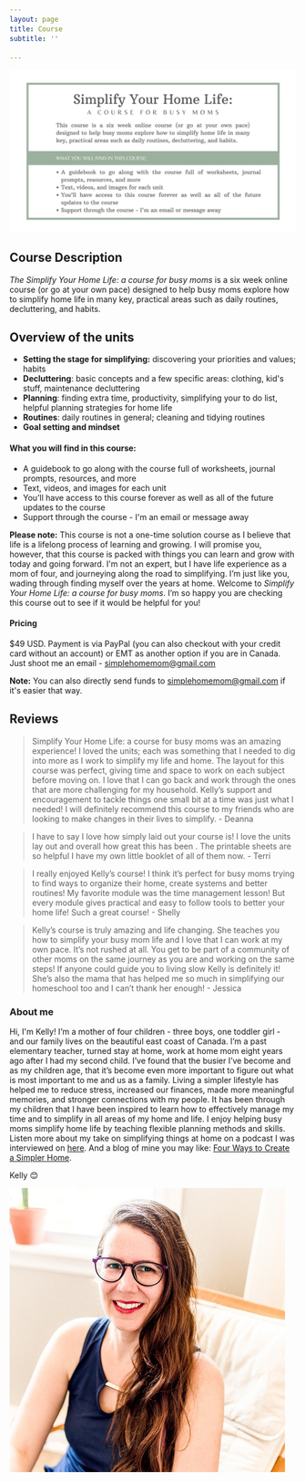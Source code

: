 ```yaml
---
layout: page
title: Course
subtitle: ''

---
```

![An image overview of the course.](/uploads/simplify-your-home-life-shm.jpg "Simplify Your Home Life SHM")

## Course Description

_The Simplify Your Home Life: a course for busy moms_ is a six week online course (or go at your own pace) designed to help busy moms explore how to simplify home life in many key, practical areas such as daily routines, decluttering, and habits.

## Overview of the units

* **Setting the stage for simplifying:** discovering your priorities and values; habits
* **Decluttering**: basic concepts and a few specific areas: clothing, kid's stuff, maintenance decluttering
* **Planning**: finding extra time, productivity, simplifying your to do list, helpful planning strategies for home life
* **Routines**: daily routines in general; cleaning and tidying routines
* **Goal setting and mindset**

#### What you will find in this course:

* A guidebook to go along with the course full of worksheets, journal prompts, resources, and more
* Text, videos, and images for each unit
* You’ll have access to this course forever as well as all of the future updates to the course
* Support through the course - I'm an email or message away

**Please note:** This course is not a one-time solution course as I believe that life is a lifelong process of learning and growing. I will promise you, however, that this course is packed with things you can learn and grow with today and going forward.  I'm not an expert, but I have life experience as a mom of four, and journeying along the road to simplifying. I’m just like you, wading through finding myself over the years at home. Welcome to _Simplify Your Home Life: a course for busy moms_. I’m so happy you are checking this course out to see if it would be helpful for you!

#### Pricing

$49 USD. Payment is via PayPal (you can also checkout with your credit card without an account) or EMT as another option if you are in Canada. Just shoot me an email - simplehomemom@gmail.com

<div id="smart-button-container">
      <div style="text-align: center;">
        <div id="paypal-button-container"></div>
      </div>
    </div>
  <script src="https://www.paypal.com/sdk/js?client-id=AfrJZyP_cm1XyInYJTaYkWJoEK67Jjrdl4XFtCn30zGgX1bB1y-CNmJBYn3Ie41wKBVVSyfd0TrMQEnr&currency=USD" data-sdk-integration-source="button-factory"></script>
  <script>
    function initPayPalButton() {
      paypal.Buttons({
        style: {
          shape: 'rect',
          color: 'black',
          layout: 'vertical',
          label: 'paypal',
          
        },

        createOrder: function(data, actions) {
          return actions.order.create({
            purchase_units: [{"description":"Simplify Your Home Life: a course for busy moms","amount":{"currency_code":"USD","value":49}}]
          });
        },

        onApprove: function(data, actions) {
          return actions.order.capture().then(function(details) {
            alert('Transaction completed by ' + details.payer.name.given_name + '!');
          });
        },

        onError: function(err) {
          console.log(err);
        }
      }).render('#paypal-button-container');
    }
    initPayPalButton();
  </script>

**Note:** You can also directly send funds to simplehomemom@gmail.com if it's easier that way.

## Reviews

> Simplify Your Home Life: a course for busy moms was an amazing experience! I loved the units; each was something that I needed to dig into more as I work to simplify my life and home. The layout for this course was perfect, giving time and space to work on each subject before moving on. I love that I can go back and work through the ones that are more challenging for my household. Kelly’s support and encouragement to tackle things one small bit at a time was just what I needed! I will definitely recommend this course to my friends who are looking to make changes in their lives to simplify. - Deanna

> I have to say I love how simply laid out your course is! I love the units lay out and overall how great this has been . The printable sheets are so helpful I have my own little booklet of all of them now. - Terri

> I really enjoyed Kelly’s course! I think it’s perfect for busy moms trying to find ways to organize their home, create systems and better routines! My favorite module was the time management lesson! But every module gives practical and easy to follow tools to better your home life! Such a great course! - Shelly

> Kelly’s course is truly amazing and life changing. She teaches you how to simplify your busy mom life and I love that I can work at my own pace. It’s not rushed at all. You get to be part of a community of other moms on the same journey as you are and working on the same steps! If anyone could guide you to living slow Kelly is definitely it! She’s also the mama that has helped me so much in simplifying our homeschool too and I can’t thank her enough! - Jessica

### About me

Hi, I'm Kelly! I’m a mother of four children - three boys, one toddler girl - and our family lives on the beautiful east coast of Canada. I’m a past elementary teacher, turned stay at home, work at home mom eight years ago after I had my second child. I’ve found that the busier I’ve become and as my children age, that it’s become even more important to figure out what is most important to me and us as a family. Living a simpler lifestyle has helped me to reduce stress, increased our finances, made more meaningful memories, and stronger connections with my people. It has been through my children that I have been inspired to learn how to effectively manage my time and to simplify in all areas of my home and life. I enjoy helping busy moms simplify home life by teaching flexible planning methods and skills. Listen more about my take on simplifying things at home on a podcast I was interviewed on [here](https://www.stitcher.com/show/make-joy-normal-cozy-homeschooling/episode/keeping-it-simple-an-interview-with-kelly-79787253). And a blog of mine you may like: [Four Ways to Create a Simpler Home](https://www.simplehomemom.com/four-ways-to-create-a-simpler-home/).

Kelly 😊

![](/uploads/headshot.jpg)